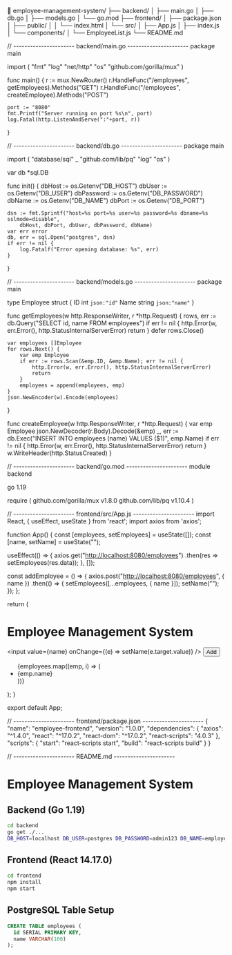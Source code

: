 📁 employee-management-system/
├── backend/
│   ├── main.go
│   ├── db.go
│   ├── models.go
│   └── go.mod
├── frontend/
│   ├── package.json
│   ├── public/
│   │   └── index.html
│   └── src/
│       ├── App.js
│       ├── index.js
│       └── components/
│           └── EmployeeList.js
└── README.md

// ---------------------- backend/main.go ----------------------
package main

import (
"fmt"
"log"
"net/http"
"os"
"github.com/gorilla/mux"
)

func main() {
r := mux.NewRouter()
r.HandleFunc("/employees", getEmployees).Methods("GET")
r.HandleFunc("/employees", createEmployee).Methods("POST")

```
port := "8080"
fmt.Printf("Server running on port %s\n", port)
log.Fatal(http.ListenAndServe(":"+port, r))
```

}

// ---------------------- backend/db.go ----------------------
package main

import (
"database/sql"
\_ "github.com/lib/pq"
"log"
"os"
)

var db \*sql.DB

func init() {
dbHost := os.Getenv("DB\_HOST")
dbUser := os.Getenv("DB\_USER")
dbPassword := os.Getenv("DB\_PASSWORD")
dbName := os.Getenv("DB\_NAME")
dbPort := os.Getenv("DB\_PORT")

```
dsn := fmt.Sprintf("host=%s port=%s user=%s password=%s dbname=%s sslmode=disable",
	dbHost, dbPort, dbUser, dbPassword, dbName)
var err error
db, err = sql.Open("postgres", dsn)
if err != nil {
	log.Fatalf("Error opening database: %s", err)
}
```

}

// ---------------------- backend/models.go ----------------------
package main

type Employee struct {
ID   int    `json:"id"`
Name string `json:"name"`
}

func getEmployees(w http.ResponseWriter, r \*http.Request) {
rows, err := db.Query("SELECT id, name FROM employees")
if err != nil {
http.Error(w, err.Error(), http.StatusInternalServerError)
return
}
defer rows.Close()

```
var employees []Employee
for rows.Next() {
	var emp Employee
	if err := rows.Scan(&emp.ID, &emp.Name); err != nil {
		http.Error(w, err.Error(), http.StatusInternalServerError)
		return
	}
	employees = append(employees, emp)
}
json.NewEncoder(w).Encode(employees)
```

}

func createEmployee(w http.ResponseWriter, r \*http.Request) {
var emp Employee
json.NewDecoder(r.Body).Decode(\&emp)
\_, err := db.Exec("INSERT INTO employees (name) VALUES (\$1)", emp.Name)
if err != nil {
http.Error(w, err.Error(), http.StatusInternalServerError)
return
}
w\.WriteHeader(http.StatusCreated)
}

// ---------------------- backend/go.mod ----------------------
module backend

go 1.19

require (
github.com/gorilla/mux v1.8.0
github.com/lib/pq v1.10.4
)

// ---------------------- frontend/src/App.js ----------------------
import React, { useEffect, useState } from 'react';
import axios from 'axios';

function App() {
const \[employees, setEmployees] = useState(\[]);
const \[name, setName] = useState("");

useEffect(() => {
axios.get("[http://localhost:8080/employees](http://localhost:8080/employees)")
.then(res => setEmployees(res.data));
}, \[]);

const addEmployee = () => {
axios.post("[http://localhost:8080/employees](http://localhost:8080/employees)", { name })
.then(() => {
setEmployees(\[...employees, { name }]);
setName("");
});
};

return ( <div> <h1>Employee Management System</h1>
\<input value={name} onChange={(e) => setName(e.target.value)} /> <button onClick={addEmployee}>Add</button> <ul>
{employees.map((emp, i) => ( <li key={i}>{emp.name}</li>
))} </ul> </div>
);
}

export default App;

// ---------------------- frontend/package.json ----------------------
{
"name": "employee-frontend",
"version": "1.0.0",
"dependencies": {
"axios": "^1.4.0",
"react": "^17.0.2",
"react-dom": "^17.0.2",
"react-scripts": "4.0.3"
},
"scripts": {
"start": "react-scripts start",
"build": "react-scripts build"
}
}

// ---------------------- README.md ----------------------

# Employee Management System

## Backend (Go 1.19)

```bash
cd backend
go get ./...
DB_HOST=localhost DB_USER=postgres DB_PASSWORD=admin123 DB_NAME=employees DB_PORT=5432 go run main.go
```

## Frontend (React 14.17.0)

```bash
cd frontend
npm install
npm start
```

## PostgreSQL Table Setup

```sql
CREATE TABLE employees (
  id SERIAL PRIMARY KEY,
  name VARCHAR(100)
);
```
